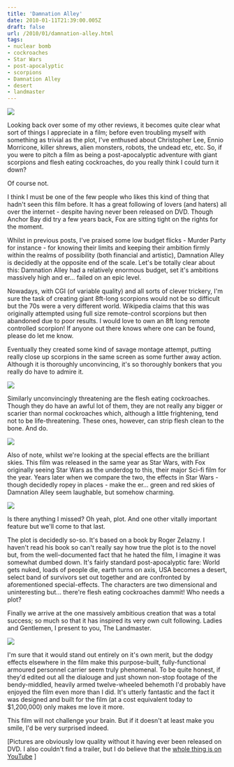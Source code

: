 ```yaml
---
title: 'Damnation Alley'
date: 2010-01-11T21:39:00.005Z
draft: false
url: /2010/01/damnation-alley.html
tags: 
- nuclear bomb
- cockroaches
- Star Wars
- post-apocalyptic
- scorpions
- Damnation Alley
- desert
- landmaster
---
```


[![](https://blogger.googleusercontent.com/img/b/R29vZ2xl/AVvXsEjCmMjjQVd7C-0aIDhqThyP7HkKY5u5n2PgyByDojKjGeNv2loL_MaCbMnUeyP-p4ljvL8pf7NINySuJ5Fw4Z0dT-aM_9eTJV2PD_zd4Zh2fx446XSnspPkfrK2-KhUmKCFKmdd_4CwOyk/s800/damnation_alley_ver2.jpg)](http://picasaweb.google.com/lh/photo/7slGWOJPTs4d-i_tH_jwlw?authkey=Gv1sRgCLOUlsuAhc7uIA&feat=embedwebsite)  
  
Looking back over some of my other reviews, it becomes quite clear what sort of things I appreciate in a film; before even troubling myself with something as trivial as the plot, I've enthused about Christopher Lee, Ennio Morricone, killer shrews, alien monsters, robots, the undead etc, etc. So, if you were to pitch a film as being a post-apocalyptic adventure with giant scorpions and flesh eating cockroaches, do you really think I could turn it down?  
  
Of course not.  
  
I think I must be one of the few people who likes this kind of thing that hadn't seen this film before. It has a great following of lovers (and haters) all over the internet - despite having never been released on DVD. Though Anchor Bay did try a few years back, Fox are sitting tight on the rights for the moment.  
  
Whilst in previous posts, I've praised some low budget flicks - Murder Party for instance - for knowing their limits and keeping their ambition firmly within the realms of possibility (both financial and artistic), Damnation Alley is decidedly at the opposite end of the scale. Let's be totally clear about this: Damnation Alley had a relatively enormous budget, set it's ambitions massively high and er... failed on an epic level.  
  
Nowadays, with CGI (of variable quality) and all sorts of clever trickery, I'm sure the task of creating giant 8ft-long scorpions would not be so difficult but the 70s were a very different world. Wikipedia claims that this was originally attempted using full size remote-control scorpions but then abandoned due to poor results. I would love to own an 8ft long remote controlled scorpion! If anyone out there knows where one can be found, please do let me know.  
  
Eventually they created some kind of savage montage attempt, putting really close up scorpions in the same screen as some further away action. Although it is thoroughly unconvincing, it's so thoroughly bonkers that you really do have to admire it.  
  
[![](https://blogger.googleusercontent.com/img/b/R29vZ2xl/AVvXsEgiaPguspkO08nu7qD9gw0t5HJaX1IMNdZK0kk6kWBvZ0oMsJZrEHUSlIc1pQcjezAjuuOlp2Tfz0TEjzF4Z7eFwdOb1cUuv0kS5EYJVJsHBQtyQEJx9ur3C5H69FSOPVeW5CWiDwHq5NY/s800/damn001.jpg)](http://picasaweb.google.com/lh/photo/4Ff_CWeBbp_LuTBUhCjJXw?authkey=Gv1sRgCLOUlsuAhc7uIA&feat=embedwebsite)  
  
Similarly unconvincingly threatening are the flesh eating cockroaches. Though they do have an awful lot of them, they are not really any bigger or scarier than normal cockroaches which, although a little frightening, tend not to be life-threatening. These ones, however, can strip flesh clean to the bone. And do.  
  
[![](https://blogger.googleusercontent.com/img/b/R29vZ2xl/AVvXsEjK5TL2Xkc9u-SGEigH4N7jCzD5yH0xTAe02EyKivrXJIy1p5hK5KviFo3cpRMs3vZJ8RmD-iTMIcufQp9JlwcpwPfO9jNhmemKoMjiud2OeqTdzKeHFK_vbde4rrFYFlBiVE5KnL3U-ag/s800/damn002.jpg)](http://picasaweb.google.com/lh/photo/FARh9LQORnyDNJOEZtWeMg?authkey=Gv1sRgCLOUlsuAhc7uIA&feat=embedwebsite)  
  
Also of note, whilst we're looking at the special effects are the brilliant skies. This film was released in the same year as Star Wars, with Fox originally seeing Star Wars as the underdog to this, their major Sci-fi film for the year. Years later when we compare the two, the effects in Star Wars - though decidedly ropey in places - make the er... green and red skies of Damnation Alley seem laughable, but somehow charming.  
  
[![](https://blogger.googleusercontent.com/img/b/R29vZ2xl/AVvXsEiPPWXyyIQm7Az21GkPWZliWNzyt4mMg5hFKFyxZnvFNxVF14v17bBZIG2qaMMkVgsG-0jrOsy9l6Ww4roibkDmSVoRQ57CFNo-u8SeBZjkuDQKH_EqtQz6g9kPOBIMktKyr8OmaW0iIjQ/s400/damn003.jpg)](http://picasaweb.google.com/lh/photo/2X0cQ3DRuQSDVtJClDyMBQ?authkey=Gv1sRgCLOUlsuAhc7uIA&feat=embedwebsite)  
  
Is there anything I missed? Oh yeah, plot. And one other vitally important feature but we'll come to that last.  
  
The plot is decidedly so-so. It's based on a book by Roger Zelazny. I haven't read his book so can't really say how true the plot is to the novel but, from the well-documented fact that he hated the film, I imagine it was somewhat dumbed down. It's fairly standard post-apocalyptic fare: World gets nuked, loads of people die, earth turns on axis, USA becomes a desert, select band of survivors set out together and are confronted by aforementioned special-effects. The characters are two dimensional and uninteresting but... there're flesh eating cockroaches dammit! Who needs a plot?  
  
Finally we arrive at the one massively ambitious creation that was a total success; so much so that it has inspired its very own cult following. Ladies and Gentlemen, I present to you, The Landmaster.  
  
[![](https://blogger.googleusercontent.com/img/b/R29vZ2xl/AVvXsEhcFP8-w8qGbV2OSIJhTj1g_J6H3PW6Gjgg_PcvoyUrS3V3y45IIusW96T3JR6AkP_F0Ckk3rFTbK7j4YPjWYpt4PDGTU-aS7vFv4DhsDNCpRk_jj3jXfmNR1svjTxceLQMsfGGk5rSxOk/s800/damn004.jpg)](http://picasaweb.google.com/lh/photo/kNE0Sf_7fbFGDO1rOV6kLw?authkey=Gv1sRgCLOUlsuAhc7uIA&feat=embedwebsite)  
  
I'm sure that it would stand out entirely on it's own merit, but the dodgy effects elsewhere in the film make this purpose-built, fully-functional armoured personnel carrier seem truly phenomenal. To be quite honest, if they'd edited out all the dialouge and just shown non-stop footage of the bendy-middled, heavily armed twelve-wheeled behemoth I'd probably have enjoyed the film even more than I did. It's utterly fantastic and the fact it was designed and built for the film (at a cost equivalent today to $1,200,000) only makes me love it more.  
  
This film will not challenge your brain. But if it doesn't at least make you smile, I'd be very surprised indeed.  
  
\[Pictures are obviously low quality without it having ever been released on DVD. I also couldn't find a trailer, but I do believe that the [whole thing is on YouTube](http://www.youtube.com/view_play_list?p=394C6A90DDE70E73&search_query=damnation+alley) \]